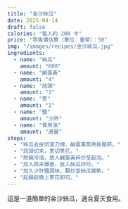 ```yaml
---
title: "金沙絲瓜"
date: 2025-04-14
draft: false
calories: "每人約 200 卡"
price: "零售價估算（單位：臺幣）：50"
img: "/images/recipes/金沙絲瓜.jpg"
ingredients:
  - name: "絲瓜"
    amount: "600"
  - name: "鹹蛋黃"
    amount: "4"
  - name: "蒜頭"
    amount: "3"
  - name: "蔥"
    amount: "1"
  - name: "鹽"
    amount: "少許"
  - name: "食用油"
    amount: "適量"
steps:
  - "絲瓜去皮切滾刀塊，鹹蛋黃蒸熟後壓碎。"
  - "蒜頭切末，蔥切蔥花。"
  - "熱鍋冷油，放入鹹蛋黃碎炒至起泡。"
  - "加入蒜末爆香，放入絲瓜拌炒。"
  - "加入少許鹽調味，翻炒至絲瓜變軟。"
  - "起鍋前撒上蔥花即可。"
---
```


這是一道簡單的金沙絲瓜，適合夏天食用。
